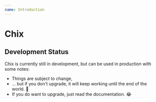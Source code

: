 ```yaml
---
name: Introduction
---
```


# Chix

## Development Status

Chix is currently still in development, but can be used in production with some notes:

- Things are subject to change,
- ... but if you don't upgrade, it will keep working until the end of the world. :100:
- If you do want to upgrade, just read the documentation. :joy:

